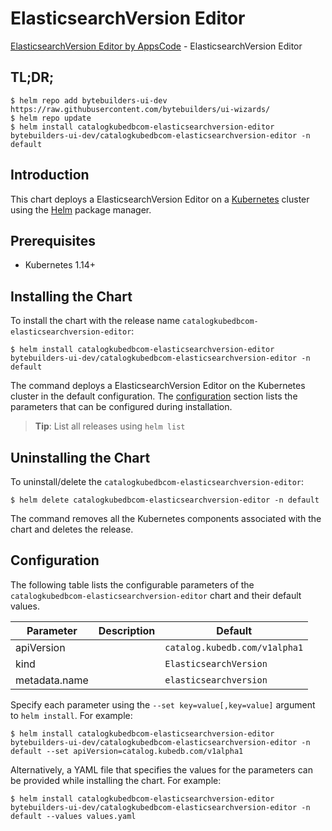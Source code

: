 # ElasticsearchVersion Editor

[ElasticsearchVersion Editor by AppsCode](https://byte.builders) - ElasticsearchVersion Editor

## TL;DR;

```console
$ helm repo add bytebuilders-ui-dev https://raw.githubusercontent.com/bytebuilders/ui-wizards/
$ helm repo update
$ helm install catalogkubedbcom-elasticsearchversion-editor bytebuilders-ui-dev/catalogkubedbcom-elasticsearchversion-editor -n default
```

## Introduction

This chart deploys a ElasticsearchVersion Editor on a [Kubernetes](http://kubernetes.io) cluster using the [Helm](https://helm.sh) package manager.

## Prerequisites

- Kubernetes 1.14+

## Installing the Chart

To install the chart with the release name `catalogkubedbcom-elasticsearchversion-editor`:

```console
$ helm install catalogkubedbcom-elasticsearchversion-editor bytebuilders-ui-dev/catalogkubedbcom-elasticsearchversion-editor -n default
```

The command deploys a ElasticsearchVersion Editor on the Kubernetes cluster in the default configuration. The [configuration](#configuration) section lists the parameters that can be configured during installation.

> **Tip**: List all releases using `helm list`

## Uninstalling the Chart

To uninstall/delete the `catalogkubedbcom-elasticsearchversion-editor`:

```console
$ helm delete catalogkubedbcom-elasticsearchversion-editor -n default
```

The command removes all the Kubernetes components associated with the chart and deletes the release.

## Configuration

The following table lists the configurable parameters of the `catalogkubedbcom-elasticsearchversion-editor` chart and their default values.

|   Parameter   | Description |            Default            |
|---------------|-------------|-------------------------------|
| apiVersion    |             | `catalog.kubedb.com/v1alpha1` |
| kind          |             | `ElasticsearchVersion`        |
| metadata.name |             | `elasticsearchversion`        |


Specify each parameter using the `--set key=value[,key=value]` argument to `helm install`. For example:

```console
$ helm install catalogkubedbcom-elasticsearchversion-editor bytebuilders-ui-dev/catalogkubedbcom-elasticsearchversion-editor -n default --set apiVersion=catalog.kubedb.com/v1alpha1
```

Alternatively, a YAML file that specifies the values for the parameters can be provided while
installing the chart. For example:

```console
$ helm install catalogkubedbcom-elasticsearchversion-editor bytebuilders-ui-dev/catalogkubedbcom-elasticsearchversion-editor -n default --values values.yaml
```
